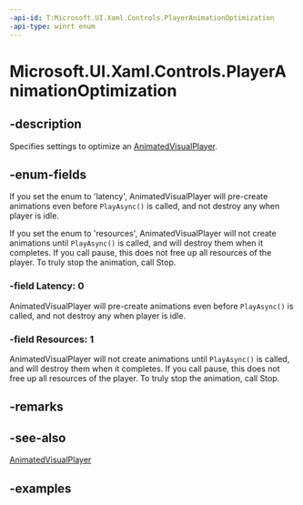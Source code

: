 ```yaml
---
-api-id: T:Microsoft.UI.Xaml.Controls.PlayerAnimationOptimization
-api-type: winrt enum
---
```


# Microsoft.UI.Xaml.Controls.PlayerAnimationOptimization

<!--
public enum PlayerAnimationOptimization
-->


## -description
Specifies settings to optimize an [AnimatedVisualPlayer](AnimatedVisualPlayer.md).  


## -enum-fields
If you set the enum to 'latency', AnimatedVisualPlayer will pre-create animations even before `PlayAsync()` is called,
and not destroy any when player is idle. 

If you set the enum to 'resources', AnimatedVisualPlayer will not create animations until `PlayAsync()` is called,
and will destroy them when it completes. If you call pause, this does not free up all 
resources of the player. To truly stop the animation, call Stop.

### -field Latency: 0
AnimatedVisualPlayer will pre-create animations even before `PlayAsync()` is called, and not destroy any when player is idle.

### -field Resources: 1
AnimatedVisualPlayer will not create animations until `PlayAsync()` is called,
and will destroy them when it completes. If you call pause, this does not free up all 
resources of the player. To truly stop the animation, call Stop.

## -remarks

## -see-also
[AnimatedVisualPlayer](AnimatedVisualPlayer.md)

## -examples


